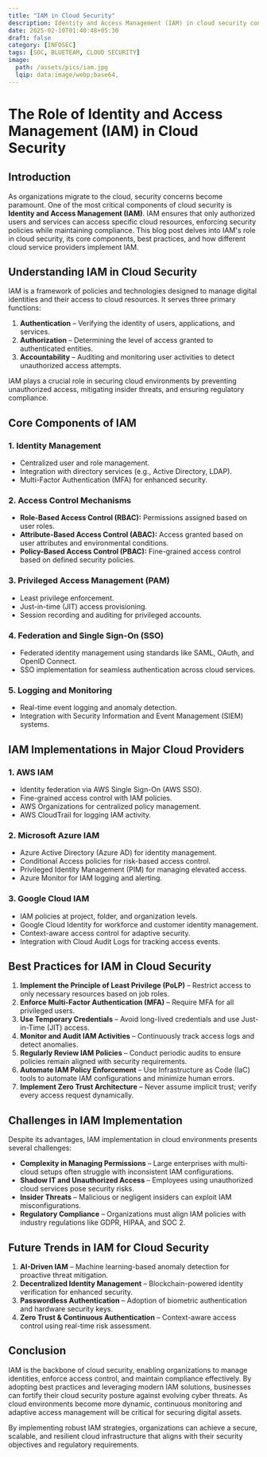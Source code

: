```yaml
---
title: "IAM in Cloud Security"
description: Identity and Access Management (IAM) in cloud security controls user access to cloud resources, ensuring only authorized individuals can perform specific actions, enhancing security and compliance.
date: 2025-02-10T01:40:48+05:30
draft: false
category: [INFOSEC]
tags: [SOC, BLUETEAM, CLOUD SECURITY]
image:
  path: /assets/pics/iam.jpg
  lqip: data:image/webp;base64,
---
```

# The Role of Identity and Access Management (IAM) in Cloud Security

## Introduction

As organizations migrate to the cloud, security concerns become paramount. One of the most critical components of cloud security is **Identity and Access Management (IAM)**. IAM ensures that only authorized users and services can access specific cloud resources, enforcing security policies while maintaining compliance. This blog post delves into IAM's role in cloud security, its core components, best practices, and how different cloud service providers implement IAM.

## Understanding IAM in Cloud Security

IAM is a framework of policies and technologies designed to manage digital identities and their access to cloud resources. It serves three primary functions:

1. **Authentication** – Verifying the identity of users, applications, and services.
2. **Authorization** – Determining the level of access granted to authenticated entities.
3. **Accountability** – Auditing and monitoring user activities to detect unauthorized access attempts.

IAM plays a crucial role in securing cloud environments by preventing unauthorized access, mitigating insider threats, and ensuring regulatory compliance.

## Core Components of IAM

### 1. **Identity Management**
   - Centralized user and role management.
   - Integration with directory services (e.g., Active Directory, LDAP).
   - Multi-Factor Authentication (MFA) for enhanced security.

### 2. **Access Control Mechanisms**
   - **Role-Based Access Control (RBAC):** Permissions assigned based on user roles.
   - **Attribute-Based Access Control (ABAC):** Access granted based on user attributes and environmental conditions.
   - **Policy-Based Access Control (PBAC):** Fine-grained access control based on defined security policies.

### 3. **Privileged Access Management (PAM)**
   - Least privilege enforcement.
   - Just-in-time (JIT) access provisioning.
   - Session recording and auditing for privileged accounts.

### 4. **Federation and Single Sign-On (SSO)**
   - Federated identity management using standards like SAML, OAuth, and OpenID Connect.
   - SSO implementation for seamless authentication across cloud services.

### 5. **Logging and Monitoring**
   - Real-time event logging and anomaly detection.
   - Integration with Security Information and Event Management (SIEM) systems.

## IAM Implementations in Major Cloud Providers

### **1. AWS IAM**
   - Identity federation via AWS Single Sign-On (AWS SSO).
   - Fine-grained access control with IAM policies.
   - AWS Organizations for centralized policy management.
   - AWS CloudTrail for logging IAM activity.

### **2. Microsoft Azure IAM**
   - Azure Active Directory (Azure AD) for identity management.
   - Conditional Access policies for risk-based access control.
   - Privileged Identity Management (PIM) for managing elevated access.
   - Azure Monitor for IAM logging and alerting.

### **3. Google Cloud IAM**
   - IAM policies at project, folder, and organization levels.
   - Google Cloud Identity for workforce and customer identity management.
   - Context-aware access control for adaptive security.
   - Integration with Cloud Audit Logs for tracking access events.

## Best Practices for IAM in Cloud Security

1. **Implement the Principle of Least Privilege (PoLP)** – Restrict access to only necessary resources based on job roles.
2. **Enforce Multi-Factor Authentication (MFA)** – Require MFA for all privileged users.
3. **Use Temporary Credentials** – Avoid long-lived credentials and use Just-in-Time (JIT) access.
4. **Monitor and Audit IAM Activities** – Continuously track access logs and detect anomalies.
5. **Regularly Review IAM Policies** – Conduct periodic audits to ensure policies remain aligned with security requirements.
6. **Automate IAM Policy Enforcement** – Use Infrastructure as Code (IaC) tools to automate IAM configurations and minimize human errors.
7. **Implement Zero Trust Architecture** – Never assume implicit trust; verify every access request dynamically.

## Challenges in IAM Implementation

Despite its advantages, IAM implementation in cloud environments presents several challenges:

- **Complexity in Managing Permissions** – Large enterprises with multi-cloud setups often struggle with inconsistent IAM configurations.
- **Shadow IT and Unauthorized Access** – Employees using unauthorized cloud services pose security risks.
- **Insider Threats** – Malicious or negligent insiders can exploit IAM misconfigurations.
- **Regulatory Compliance** – Organizations must align IAM policies with industry regulations like GDPR, HIPAA, and SOC 2.

## Future Trends in IAM for Cloud Security

1. **AI-Driven IAM** – Machine learning-based anomaly detection for proactive threat mitigation.
2. **Decentralized Identity Management** – Blockchain-powered identity verification for enhanced security.
3. **Passwordless Authentication** – Adoption of biometric authentication and hardware security keys.
4. **Zero Trust & Continuous Authentication** – Context-aware access control using real-time risk assessment.

## Conclusion

IAM is the backbone of cloud security, enabling organizations to manage identities, enforce access control, and maintain compliance effectively. By adopting best practices and leveraging modern IAM solutions, businesses can fortify their cloud security posture against evolving cyber threats. As cloud environments become more dynamic, continuous monitoring and adaptive access management will be critical for securing digital assets.

By implementing robust IAM strategies, organizations can achieve a secure, scalable, and resilient cloud infrastructure that aligns with their security objectives and regulatory requirements.

